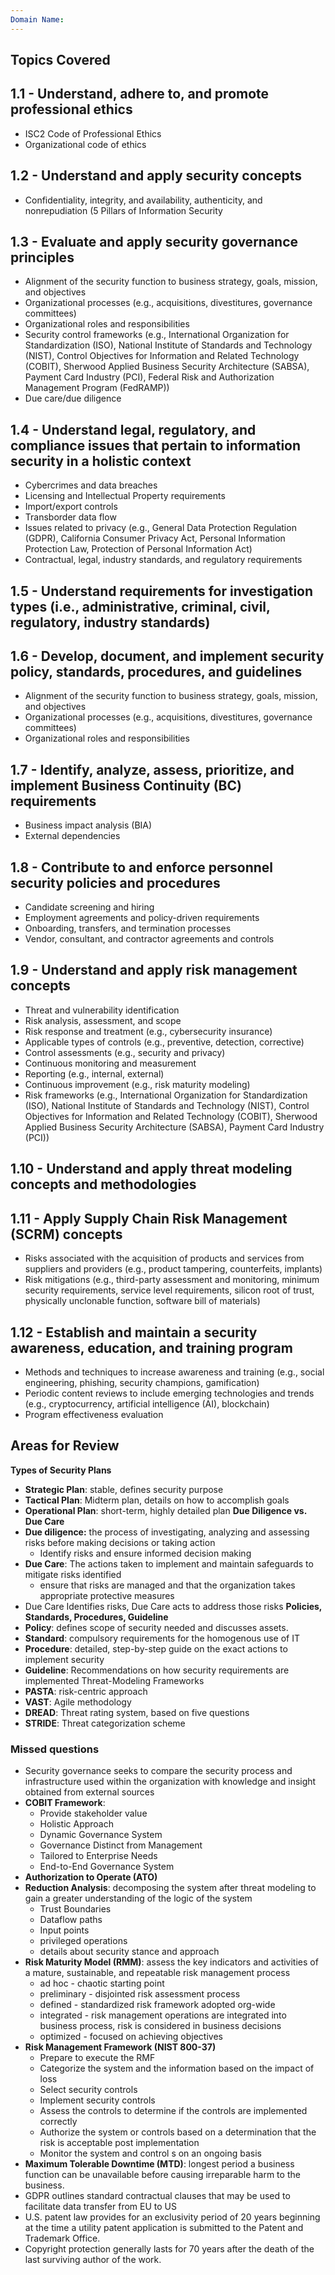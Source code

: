 ```yaml
---
Domain Name:
---
```


## Topics Covered
## 1.1 - Understand, adhere to, and promote professional ethics

- ISC2 Code of Professional Ethics
- Organizational code of ethics
## 1.2 - Understand and apply security concepts
- Confidentiality, integrity, and availability, authenticity, and nonrepudiation (5 Pillars of Information Security
## 1.3 - Evaluate and apply security governance principles
- Alignment of the security function to business strategy, goals, mission, and objectives
- Organizational processes (e.g., acquisitions, divestitures, governance committees)
- Organizational roles and responsibilities
- Security control frameworks (e.g., International Organization for Standardization (ISO), National Institute of Standards and Technology (NIST), Control Objectives for Information and Related Technology (COBIT), Sherwood Applied Business Security Architecture (SABSA), Payment Card Industry (PCI), Federal Risk and Authorization Management Program (FedRAMP))
- Due care/due diligence
## 1.4 - Understand legal, regulatory, and compliance issues that pertain to information security in a holistic context
- Cybercrimes and data breaches
- Licensing and Intellectual Property requirements
- Import/export controls
- Transborder data flow
- Issues related to privacy (e.g., General Data Protection Regulation (GDPR), California Consumer Privacy Act, Personal Information Protection Law, Protection of Personal Information Act)
- Contractual, legal, industry standards, and regulatory requirements
## 1.5 - Understand requirements for investigation types (i.e., administrative, criminal, civil, regulatory, industry standards)

## 1.6 - Develop, document, and implement security policy, standards, procedures, and guidelines
- Alignment of the security function to business strategy, goals, mission, and objectives
- Organizational processes (e.g., acquisitions, divestitures, governance committees)
- Organizational roles and responsibilities
## 1.7 - Identify, analyze, assess, prioritize, and implement Business Continuity (BC) requirements
- Business impact analysis (BIA)
- External dependencies
## 1.8 - Contribute to and enforce personnel security policies and procedures
- Candidate screening and hiring
- Employment agreements and policy-driven requirements
- Onboarding, transfers, and termination processes
- Vendor, consultant, and contractor agreements and controls
## 1.9 - Understand and apply risk management concepts
- Threat and vulnerability identification
- Risk analysis, assessment, and scope
- Risk response and treatment (e.g., cybersecurity insurance)
- Applicable types of controls (e.g., preventive, detection, corrective)
- Control assessments (e.g., security and privacy)
- Continuous monitoring and measurement
- Reporting (e.g., internal, external)
- Continuous improvement (e.g., risk maturity modeling)
- Risk frameworks (e.g., International Organization for Standardization (ISO), National Institute of Standards and Technology (NIST), Control Objectives for Information and Related Technology (COBIT), Sherwood Applied Business Security Architecture (SABSA), Payment Card Industry (PCI))
## 1.10 - Understand and apply threat modeling concepts and methodologies
## 1.11 - Apply Supply Chain Risk Management (SCRM) concepts
- Risks associated with the acquisition of products and services from suppliers and providers (e.g., product tampering, counterfeits, implants)
- Risk mitigations (e.g., third-party assessment and monitoring, minimum security requirements, service level requirements, silicon root of trust, physically unclonable function, software bill of materials)
## 1.12 - Establish and maintain a security awareness, education, and training program
- Methods and techniques to increase awareness and training (e.g., social engineering, phishing, security champions, gamification)
- Periodic content reviews to include emerging technologies and trends (e.g., cryptocurrency, artificial intelligence (AI), blockchain)
- Program effectiveness evaluation


## Areas for Review
**Types of Security Plans**
- **Strategic Plan**: stable, defines security purpose
- **Tactical Plan**: Midterm plan, details on how to accomplish goals
- **Operational Plan**: short-term, highly detailed plan
**Due Diligence vs. Due Care**
- **Due diligence:** the process of investigating, analyzing and assessing risks before making decisions or taking action
	- Identify risks and ensure informed decision making
- **Due Care**: The actions taken to implement and maintain safeguards to mitigate risks identified
	- ensure that risks are managed and that the organization takes appropriate protective measures
- Due Care Identifies risks, Due Care acts to address those risks
**Policies, Standards, Procedures, Guideline**
- **Policy**: defines scope of security needed and discusses assets.
- **Standard**: compulsory requirements for the homogenous use of IT
- **Procedure**: detailed, step-by-step guide on the exact actions to implement security
- **Guideline**: Recommendations on how security requirements are implemented
Threat-Modeling Frameworks
- **PASTA**: risk-centric approach
- **VAST**: Agile methodology
- **DREAD**: Threat rating system, based on five questions
- **STRIDE**: Threat categorization scheme


### Missed questions
- Security governance seeks to compare the security process and infrastructure used within the organization with knowledge and insight obtained from external sources
- **COBIT Framework**:
	- Provide stakeholder value
	- Holistic Approach
	- Dynamic Governance System
	- Governance Distinct from Management
	- Tailored to Enterprise Needs
	- End-to-End Governance System
- **Authorization to Operate (ATO)**
- **Reduction Analysis**: decomposing the system after threat modeling to gain a greater understanding of the logic of the system
	- Trust Boundaries
	- Dataflow paths
	- Input points
	- privileged operations
	- details about security stance and approach
- **Risk Maturity Model (RMM)**: assess the key indicators and activities of a mature, sustainable, and repeatable risk management process
	- ad hoc - chaotic starting point
	- preliminary - disjointed risk assessment process
	- defined - standardized risk framework adopted org-wide
	- integrated - risk management operations are integrated into business process, risk is considered in business decisions
	- optimized - focused on achieving objectives
- **Risk Management Framework (NIST 800-37)**
	- Prepare to execute the RMF
	- Categorize the system and the information based on the impact of loss
	- Select security controls
	- Implement security controls
	- Assess the controls to determine if the controls are implemented correctly
	- Authorize the system or controls based on a determination that the risk is acceptable post implementation
	- Monitor the system and control s on an ongoing basis
- **Maximum Tolerable Downtime (MTD)**: longest period a business function can be unavailable before causing irreparable harm to the business.
- GDPR outlines standard contractual clauses that may be used to facilitate data transfer from EU to US
- U.S. patent law provides for an exclusivity period of 20 years beginning at the time a utility patent application is submitted to the Patent and Trademark Office.
- Copyright protection generally lasts for 70 years after the death of the last surviving author of the work.
